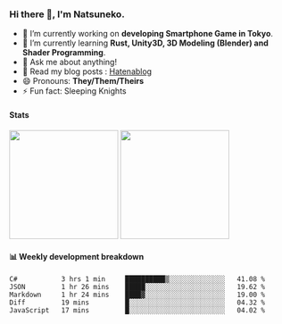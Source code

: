 ### Hi there 👋, I'm Natsuneko.

<!--
**mika-f/mika-f** is a ✨ _special_ ✨ repository because its `README.md` (this file) appears on your GitHub profile.

Here are some ideas to get you started:

- 🔭 I’m currently working on ...
- 🌱 I’m currently learning ...
- 👯 I’m looking to collaborate on ...
- 🤔 I’m looking for help with ...
- 💬 Ask me about ...
- 📫 How to reach me: ...
- 😄 Pronouns: ...
- ⚡ Fun fact: ...
-->

- 🔭 I’m currently working on **developing Smartphone Game in Tokyo**.
- 🌱 I’m currently learning **Rust, Unity3D, 3D Modeling (Blender) and Shader Programming**.
- 💬 Ask me about anything!
- 📝 Read my blog posts : [Hatenablog](https://mikazuki.hatenablog.jp/)
- 😄 Pronouns: **They/Them/Theirs**
- ⚡ Fun fact: Sleeping Knights

#### Stats

<p>
  <img src="https://github-readme-stats.vercel.app/api?username=mika-f" height="195" />
  <img src="https://github-readme-stats.vercel.app/api/top-langs/?username=mika-f&layout=compact" height="195" />
</p>


#### 📊 Weekly development breakdown

<!--START_SECTION:waka-->
```text
C#           3 hrs 1 min     ██████████▒░░░░░░░░░░░░░░   41.08 % 
JSON         1 hr 26 mins    █████░░░░░░░░░░░░░░░░░░░░   19.62 % 
Markdown     1 hr 24 mins    ████▓░░░░░░░░░░░░░░░░░░░░   19.00 % 
Diff         19 mins         █░░░░░░░░░░░░░░░░░░░░░░░░   04.32 % 
JavaScript   17 mins         █░░░░░░░░░░░░░░░░░░░░░░░░   04.02 % 
```
<!--END_SECTION:waka-->
